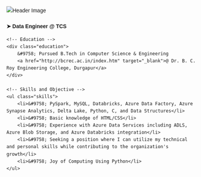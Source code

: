 ![Header Image](https://www.loveadmin.com/wp-content/uploads/2019/09/21131.jpg)


<p style="text-align: center">

<!DOCTYPE html>
<html lang="en">
<head>
    <meta charset="UTF-8">
    <meta name="viewport" content="width=device-width, initial-scale=1.0">
    <title>Resume</title>
    <style>
        body {
            font-family: Arial, sans-serif;
            line-height: 1.6;
            margin: 20px;
        }
        .container {
            margin-top: 20px;
        }
        .position {
            font-weight: bold;
            margin-bottom: 10px;
        }
        .education a {
            text-decoration: none;
            color: #000;
            font-weight: bold;
        }
        .skills {
            margin-top: 15px;
        }
        .skills li {
            margin-bottom: 8px;
        }
    </style>
</head>
<body>

<div class="container">
    <!-- Position -->
    <div class="position">
        ➤ Data Engineer @ TCS
    </div>

    <!-- Education -->
    <div class="education">
        &#9758; Pursued B.Tech in Computer Science & Engineering 
        <a href="http://bcrec.ac.in/index.htm" target="_blank">@ Dr. B. C. Roy Engineering College, Durgapur</a>
    </div>

    <!-- Skills and Objective -->
    <ul class="skills">
        <li>&#9758; PySpark, MySQL, Databricks, Azure Data Factory, Azure Synapse Analytics, Delta Lake, Python, C, and Data Structures</li>
        <li>&#9758; Basic knowledge of HTML/CSS</li>
        <li>&#9758; Experience with Azure Data Services including ADLS, Azure Blob Storage, and Azure Databricks integration</li>
        <li>&#9758; Seeking a position where I can utilize my technical and personal skills while contributing to the organization's growth</li>
        <li>&#9758; Joy of Computing Using Python</li>
    </ul>
</div>

</body>
</html>

